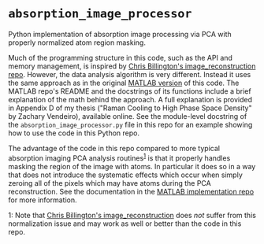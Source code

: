 # `absorption_image_processor`
Python implementation of absorption image processing via PCA with properly normalized atom region masking.

Much of the programming structure in this code, such as the API and memory management, is inspired by [Chris Billington's image_reconstruction repo](https://github.com/chrisjbillington/image_reconstruction).
However, the data analysis algorithm is very different.
Instead it uses the same approach as in the original [MATLAB version](https://github.com/zakv/AbsorptionImageProcessing_MATLAB) of this code.
The MATLAB repo's README and the docstrings of its functions include a brief explanation of the math behind the approach.
A full explanation is provided in Appendix D of my thesis ("Raman Cooling to High Phase Space Density" by Zachary Vendeiro), available online.
See the module-level docstring of the `absorption_image_processor.py` file in this repo for an example showing how to use the code in this Python repo.

The advantage of the code in this repo compared to more typical absorption imaging PCA analysis routines<sup>[1](#footnote1)</sup> is that it properly handles masking the region of the image with atoms.
In particular it does so in a way that does not introduce the systematic effects which occur when simply zeroing all of the pixels which may have atoms during the PCA reconstruction.
See the documentation in the [MATLAB implementation repo](https://github.com/zakv/AbsorptionImageProcessing_MATLAB) for more information.


<a name="footnote1">1</a>: Note that [Chris Billington's image_reconstruction](https://github.com/chrisjbillington/image_reconstruction) does *not* suffer from this normalization issue and may work as well or better than the code in this repo.
